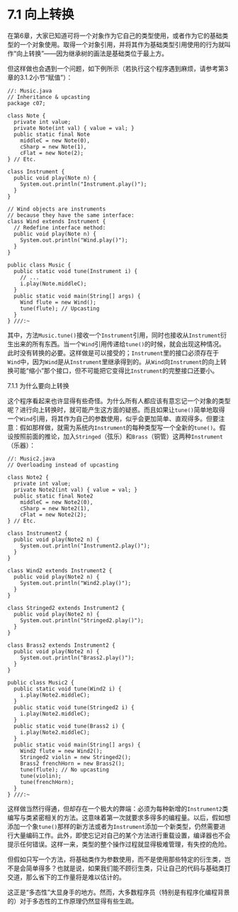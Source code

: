 # 7.1 向上转换


在第6章，大家已知道可将一个对象作为它自己的类型使用，或者作为它的基础类型的一个对象使用。取得一个对象引用，并将其作为基础类型引用使用的行为就叫作“向上转换”——因为继承树的画法是基础类位于最上方。

但这样做也会遇到一个问题，如下例所示（若执行这个程序遇到麻烦，请参考第3章的3.1.2小节“赋值”）：

```
//: Music.java
// Inheritance & upcasting
package c07;

class Note {
  private int value;
  private Note(int val) { value = val; }
  public static final Note
    middleC = new Note(0),
    cSharp = new Note(1),
    cFlat = new Note(2);
} // Etc.

class Instrument {
  public void play(Note n) {
    System.out.println("Instrument.play()");
  }
}

// Wind objects are instruments
// because they have the same interface:
class Wind extends Instrument {
  // Redefine interface method:
  public void play(Note n) {
    System.out.println("Wind.play()");
  }
}

public class Music {
  public static void tune(Instrument i) {
    // ...
    i.play(Note.middleC);
  }
  public static void main(String[] args) {
    Wind flute = new Wind();
    tune(flute); // Upcasting
  }
} ///:~
```

其中，方法`Music.tune()`接收一个`Instrument`引用，同时也接收从`Instrument`衍生出来的所有东西。当一个`Wind`引用传递给`tune()`的时候，就会出现这种情况。此时没有转换的必要。这样做是可以接受的；`Instrument`里的接口必须存在于`Wind`中，因为`Wind`是从`Instrument`里继承得到的。从`Wind`向`Instrument`的向上转换可能“缩小”那个接口，但不可能把它变得比`Instrument`的完整接口还要小。

7.1.1 为什么要向上转换

这个程序看起来也许显得有些奇怪。为什么所有人都应该有意忘记一个对象的类型呢？进行向上转换时，就可能产生这方面的疑惑。而且如果让`tune()`简单地取得一个`Wind`引用，将其作为自己的参数使用，似乎会更加简单、直观得多。但要注意：假如那样做，就需为系统内`Instrument`的每种类型写一个全新的`tune()`。假设按照前面的推论，加入`Stringed`（弦乐）和`Brass`（铜管）这两种`Instrument`（乐器）：

```
//: Music2.java
// Overloading instead of upcasting

class Note2 {
  private int value;
  private Note2(int val) { value = val; }
  public static final Note2
    middleC = new Note2(0),
    cSharp = new Note2(1),
    cFlat = new Note2(2);
} // Etc.

class Instrument2 {
  public void play(Note2 n) {
    System.out.println("Instrument2.play()");
  }
}

class Wind2 extends Instrument2 {
  public void play(Note2 n) {
    System.out.println("Wind2.play()");
  }
}

class Stringed2 extends Instrument2 {
  public void play(Note2 n) {
    System.out.println("Stringed2.play()");
  }
}

class Brass2 extends Instrument2 {
  public void play(Note2 n) {
    System.out.println("Brass2.play()");
  }
}

public class Music2 {
  public static void tune(Wind2 i) {
    i.play(Note2.middleC);
  }
  public static void tune(Stringed2 i) {
    i.play(Note2.middleC);
  }
  public static void tune(Brass2 i) {
    i.play(Note2.middleC);
  }
  public static void main(String[] args) {
    Wind2 flute = new Wind2();
    Stringed2 violin = new Stringed2();
    Brass2 frenchHorn = new Brass2();
    tune(flute); // No upcasting
    tune(violin);
    tune(frenchHorn);
  }
} ///:~
```

这样做当然行得通，但却存在一个极大的弊端：必须为每种新增的`Instrument2`类编写与类紧密相关的方法。这意味着第一次就要求多得多的编程量。以后，假如想添加一个象`tune()`那样的新方法或者为`Instrument`添加一个新类型，仍然需要进行大量编码工作。此外，即使忘记对自己的某个方法进行重载设置，编译器也不会提示任何错误。这样一来，类型的整个操作过程就显得极难管理，有失控的危险。

但假如只写一个方法，将基础类作为参数使用，而不是使用那些特定的衍生类，岂不是会简单得多？也就是说，如果我们能不顾衍生类，只让自己的代码与基础类打交道，那么省下的工作量将是难以估计的。

这正是“多态性”大显身手的地方。然而，大多数程序员（特别是有程序化编程背景的）对于多态性的工作原理仍然显得有些生疏。
